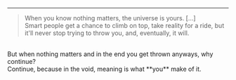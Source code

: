 ---
> When you know nothing matters, the universe is yours. \[...\] <br>
> Smart people get a chance to climb on top, take reality for a ride, but it'll never stop trying to throw you, and, eventually, it will.
<br>
But when nothing matters and in the end you get thrown anyways, why continue?<br>
Continue, because in the void, meaning is what **you** make of it.
